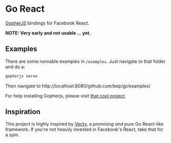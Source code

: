 # Go React
[GopherJS](https://github.com/gopherjs/gopherjs) bindings for Facebook React. 

**NOTE: Very early and not usable ... yet.**

## Examples

There are some runnable examples in `/examples`. Just navigate to that folder and do a:

```bash
gopherjs serve
```
Then navigate to http://localhost:8080/github.com/bep/gr/examples/

For help installing Gopherjs, please visit [that cool project](https://github.com/gopherjs/gopherjs).

## Inspiration

This project is highly inspired by [Vecty](https://github.com/gopherjs/vecty), a *promising and pure* Go React-like framework. If you're not heavily invested in Facebook's React, take that for a spin.

